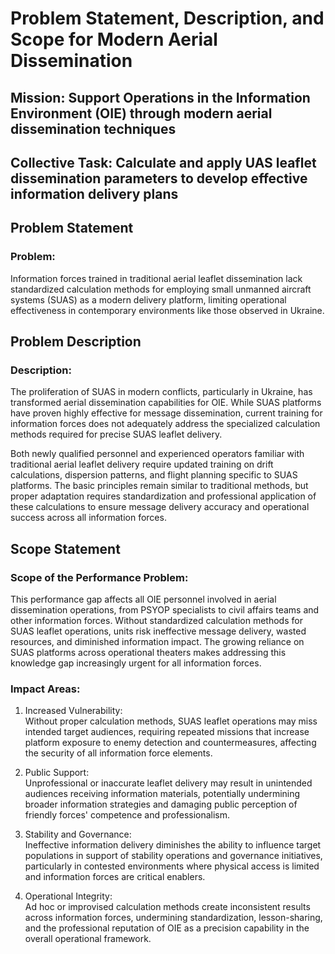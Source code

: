 # Problem Statement, Description, and Scope for Modern Aerial Dissemination
## Mission: Support Operations in the Information Environment (OIE) through modern aerial dissemination techniques
## Collective Task: Calculate and apply UAS leaflet dissemination parameters to develop effective information delivery plans

## Problem Statement
### Problem:  
Information forces trained in traditional aerial leaflet dissemination lack standardized calculation methods for employing small unmanned aircraft systems (SUAS) as a modern delivery platform, limiting operational effectiveness in contemporary environments like those observed in Ukraine.

## Problem Description
### Description:  
The proliferation of SUAS in modern conflicts, particularly in Ukraine, has transformed aerial dissemination capabilities for OIE. While SUAS platforms have proven highly effective for message dissemination, current training for information forces does not adequately address the specialized calculation methods required for precise SUAS leaflet delivery. 

Both newly qualified personnel and experienced operators familiar with traditional aerial leaflet delivery require updated training on drift calculations, dispersion patterns, and flight planning specific to SUAS platforms. The basic principles remain similar to traditional methods, but proper adaptation requires standardization and professional application of these calculations to ensure message delivery accuracy and operational success across all information forces.

## Scope Statement
### Scope of the Performance Problem:  
This performance gap affects all OIE personnel involved in aerial dissemination operations, from PSYOP specialists to civil affairs teams and other information forces. Without standardized calculation methods for SUAS leaflet operations, units risk ineffective message delivery, wasted resources, and diminished information impact. The growing reliance on SUAS platforms across operational theaters makes addressing this knowledge gap increasingly urgent for all information forces.

### Impact Areas:
1. Increased Vulnerability:  
   Without proper calculation methods, SUAS leaflet operations may miss intended target audiences, requiring repeated missions that increase platform exposure to enemy detection and countermeasures, affecting the security of all information force elements.

2. Public Support:  
   Unprofessional or inaccurate leaflet delivery may result in unintended audiences receiving information materials, potentially undermining broader information strategies and damaging public perception of friendly forces' competence and professionalism.

3. Stability and Governance:  
   Ineffective information delivery diminishes the ability to influence target populations in support of stability operations and governance initiatives, particularly in contested environments where physical access is limited and information forces are critical enablers.

4. Operational Integrity:  
   Ad hoc or improvised calculation methods create inconsistent results across information forces, undermining standardization, lesson-sharing, and the professional reputation of OIE as a precision capability in the overall operational framework.

